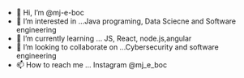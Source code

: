 - 👋 Hi, I’m @mj-e-boc
- 👀 I’m interested in ...Java programing, Data Sciecne and Software engineering
- 🌱 I’m currently learning ... JS, React, node.js,angular
- 💞️ I’m looking to collaborate on ...Cybersecurity and software engineering
- 📫 How to reach me ... Instagram @mj_e_boc

<!---
mj-e-boc/mj-e-boc is a ✨ special ✨ repository because its `README.md` (this file) appears on your GitHub profile.
You can click the Preview link to take a look at your changes.
--->
